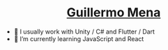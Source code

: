 <h1 style="border-bottom: none;" align="center">
    <a href="https://guillemena.com/">Guillermo Mena</a>
</h1>

- 🔭 I usually work with Unity / C# and Flutter / Dart
- 🌱 I’m currently learning JavaScript and React
<!--
- 👯 I’m looking to collaborate on ...
- 🤔 I’m looking for help with ...
- 💬 Ask me about ...
- 📫 How to reach me: ...
- 😄 Pronouns: ...
- ⚡ Fun fact: ...
-->
